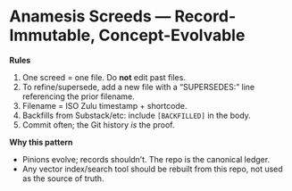 # Anamesis Screeds — Record-Immutable, Concept-Evolvable

**Rules**
1) One screed = one file. Do **not** edit past files.
2) To refine/supersede, add a new file with a “SUPERSEDES:” line referencing the prior filename.
3) Filename = ISO Zulu timestamp + shortcode.
4) Backfills from Substack/etc: include `[BACKFILLED]` in the body.
5) Commit often; the Git history *is* the proof.

**Why this pattern**
- Pinions evolve; records shouldn’t. The repo is the canonical ledger.
- Any vector index/search tool should be rebuilt from this repo, not used as the source of truth.
